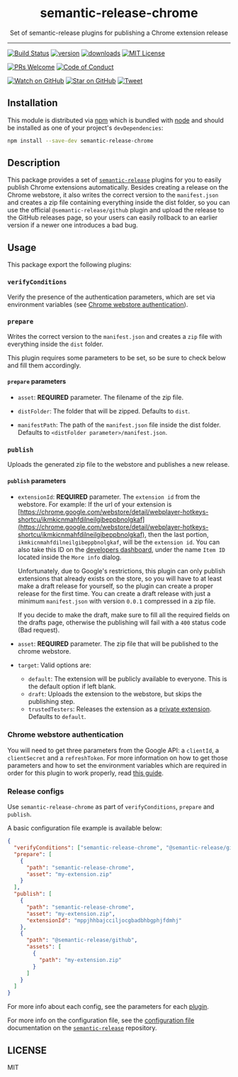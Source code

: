<div align="center">
  <h1>semantic-release-chrome</h1>

  <p>Set of semantic-release plugins for publishing a Chrome extension release</p>
</div>

<hr />

[![Build Status][build-badge]][build]
[![version][version-badge]][package]
[![downloads][downloads-badge]][npmtrends]
[![MIT License][license-badge]][license]

[![PRs Welcome][prs-badge]][prs]
[![Code of Conduct][coc-badge]][coc]

[![Watch on GitHub][github-watch-badge]][github-watch]
[![Star on GitHub][github-star-badge]][github-star]
[![Tweet][twitter-badge]][twitter]

## Installation

This module is distributed via [npm][npm] which is bundled with [node][node] and
should be installed as one of your project's `devDependencies`:

```bash
npm install --save-dev semantic-release-chrome
```

## Description

This package provides a set of [`semantic-release`][semantic-release] plugins for you to easily publish Chrome extensions automatically.
Besides creating a release on the Chrome webstore, it also writes the correct version to the `manifest.json` and creates a zip file containing everything inside the dist folder, so you can use the official `@semantic-release/github` plugin and upload the release to the GitHub releases page, so your users can easily rollback to an earlier version if a newer one introduces a bad bug.

## Usage

This package export the following plugins:

### `verifyConditions`

Verify the presence of the authentication parameters, which are set via environment variables (see [Chrome webstore authentication][chrome-authentication]).

### `prepare`

Writes the correct version to the `manifest.json` and creates a `zip` file with everything inside the `dist` folder.

This plugin requires some parameters to be set, so be sure to check below and fill them accordingly.

#### `prepare` parameters

- `asset`: **REQUIRED** parameter. The filename of the zip file.

- `distFolder`: The folder that will be zipped. Defaults to `dist`.

- `manifestPath`: The path of the `manifest.json` file inside the dist folder. Defaults to `<distFolder parameter>/manifest.json`.

### `publish`

Uploads the generated zip file to the webstore and publishes a new release.

#### `publish` parameters

- `extensionId`: **REQUIRED** parameter. The `extension id` from the webstore. For example: If the url of your extension is [https://chrome.google.com/webstore/detail/webplayer-hotkeys-shortcu/ikmkicnmahfdilneilgibeppbnolgkaf](https://chrome.google.com/webstore/detail/webplayer-hotkeys-shortcu/ikmkicnmahfdilneilgibeppbnolgkaf), then the last portion, `ikmkicnmahfdilneilgibeppbnolgkaf`, will be the `extension id`. You can also take this ID on the [developers dashboard](https://chrome.google.com/webstore/developer/dashboard), under the name `Item ID` located inside the `More info` dialog.

  Unfortunately, due to Google's restrictions, this plugin can only publish extensions that already exists on the store, so you will have to at least make a draft release for yourself, so the plugin can create a proper release for the first time. You can create a draft release with just a minimum `manifest.json` with version `0.0.1` compressed in a zip file.

  If you decide to make the draft, make sure to fill all the required fields on the drafts page, otherwise the publishing will fail with a `400` status code (Bad request).

- `asset`: **REQUIRED** parameter. The zip file that will be published to the chrome webstore.

- `target`: Valid options are:
  - `default`: The extension will be publicly available to everyone. This is the default option if left blank.
  - `draft`: Uploads the extension to the webstore, but skips the publishing step.
  - `trustedTesters`: Releases the extension as a [private extension](https://support.google.com/chrome/a/answer/2663860). Defaults to `default`.

### Chrome webstore authentication

You will need to get three parameters from the Google API: a `clientId`, a `clientSecret` and a `refreshToken`. For more information on how to get those parameters and how to set the environment variables which are required in order for this plugin to work properly, read [this guide](Authentication.md).

### Release configs

Use `semantic-release-chrome` as part of `verifyConditions`, `prepare` and `publish`.

A basic configuration file example is available below:

```json
{
  "verifyConditions": ["semantic-release-chrome", "@semantic-release/github"],
  "prepare": [
    {
      "path": "semantic-release-chrome",
      "asset": "my-extension.zip"
    }
  ],
  "publish": [
    {
      "path": "semantic-release-chrome",
      "asset": "my-extension.zip",
      "extensionId": "mppjhhbajcciljocgbadbhbgphjfdmhj"
    },
    {
      "path": "@semantic-release/github",
      "assets": [
        {
          "path": "my-extension.zip"
        }
      ]
    }
  ]
}
```

For more info about each config, see the parameters for each [plugin](#usage).

For more info on the configuration file, see the [configuration file][configuration-file] documentation on the [`semantic-release`][semantic-release] repository.

## LICENSE

MIT

[npm]: https://www.npmjs.com/
[node]: https://nodejs.org
[build-badge]: https://github.com/GabrielDuarteM/semantic-release-chrome/workflows/CI/badge.svg
[build]: https://github.com/GabrielDuarteM/semantic-release-chrome/actions
[coverage-badge]: https://img.shields.io/codecov/c/github/GabrielDuarteM/semantic-release-chrome.svg
[coverage]: https://codecov.io/github/GabrielDuarteM/semantic-release-chrome
[version-badge]: https://img.shields.io/npm/v/semantic-release-chrome.svg
[package]: https://www.npmjs.com/package/semantic-release-chrome
[downloads-badge]: https://img.shields.io/npm/dm/semantic-release-chrome.svg
[npmtrends]: http://www.npmtrends.com/semantic-release-chrome
[license-badge]: https://img.shields.io/github/license/GabrielDuarteM/semantic-release-chrome.svg
[license]: https://github.com/GabrielDuarteM/semantic-release-chrome/blob/master/LICENSE
[prs-badge]: https://img.shields.io/badge/PRs-welcome-brightgreen.svg
[prs]: http://makeapullrequest.com
[donate-badge]: https://img.shields.io/badge/$-support-green.svg
[coc-badge]: https://img.shields.io/badge/code%20of-conduct-ff69b4.svg
[coc]: https://github.com/GabrielDuarteM/semantic-release-chrome/blob/master/other/CODE_OF_CONDUCT.md
[github-watch-badge]: https://img.shields.io/github/watchers/GabrielDuarteM/semantic-release-chrome.svg?style=social
[github-watch]: https://github.com/GabrielDuarteM/semantic-release-chrome/watchers
[github-star-badge]: https://img.shields.io/github/stars/GabrielDuarteM/semantic-release-chrome.svg?style=social
[github-star]: https://github.com/GabrielDuarteM/semantic-release-chrome/stargazers
[twitter]: https://twitter.com/intent/tweet?text=Check%20out%20semantic-release-chrome%20by%20%40GabrielDuarteM%20https%3A%2F%2Fgithub.com%2FGabrielDuarteM%2Fsemantic-release-chrome%20%F0%9F%91%8D
[twitter-badge]: https://img.shields.io/twitter/url/https/github.com/GabrielDuarteM/semantic-release-chrome.svg?style=social
[semantic-release]: https://github.com/semantic-release/semantic-release
[chrome-authentication]: #chrome-webstore-authentication
[configuration-file]: https://github.com/semantic-release/semantic-release/blob/master/docs/usage/configuration.md#configuration-file
